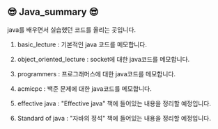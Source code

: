 ## 😎 Java_summary 😎

java를 배우면서 실습했던 코드를 올리는 곳입니다.

1. basic_lecture : 기본적인 java 코드를 메모합니다.

2. object_oriented_lecture : socket에 대한 java코드를 메모합니다.

3. programmers : 프로그래머스에 대한 java코드를 메모합니다.

4. acmicpc : 백준 문제에 대한 java코드를 메모합니다.

5. effective java : "Effective java" 책에 들어있는 내용을 정리할 예정입니다.  

6. Standard of java : "자바의 정석" 책에 들어있는 내용을 정리할 예정입니다.  
